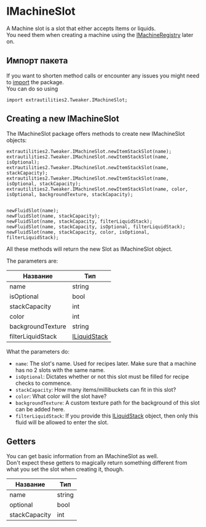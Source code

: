 # IMachineSlot

A Machine slot is a slot that either accepts Items or liquids.  
You need them when creating a machine using the [IMachineRegistry](/Mods/ExtraUtilities2/CustomMachines/IMachineRegistry) later on.

## Импорт пакета

If you want to shorten method calls or encounter any issues you might need to [import](/AdvancedFunctions/Import) the package.  
You can do so using

```zenscript
import extrautilities2.Tweaker.IMachineSlot;
```

## Creating a new IMachineSlot

The IMachineSlot package offers methods to create new IMachineSlot objects:

```zenscript
extrautilities2.Tweaker.IMachineSlot.newItemStackSlot(name);
extrautilities2.Tweaker.IMachineSlot.newItemStackSlot(name, isOptional);
extrautilities2.Tweaker.IMachineSlot.newItemStackSlot(name, stackCapacity);
extrautilities2.Tweaker.IMachineSlot.newItemStackSlot(name, isOptional, stackCapacity);
extrautilities2.Tweaker.IMachineSlot.newItemStackSlot(name, color, isOptional, backgroundTexture, stackCapacity);


newFluidSlot(name);
newFluidSlot(name, stackCapacity);
newFluidSlot(name, stackCapacity, filterLiquidStack);
newFluidSlot(name, stackCapacity, isOptional, filterLiquidStack);
newFluidSlot(name, stackCapacity, color, isOptional, filterLiquidStack);
```

All these methods will return the new Slot as IMachineSlot object.

The parameters are:

| Название          | Тип                                           |
| ----------------- | --------------------------------------------- |
| name              | string                                        |
| isOptional        | bool                                          |
| stackCapacity     | int                                           |
| color             | int                                           |
| backgroundTexture | string                                        |
| filterLiquidStack | [ILiquidStack](/Vanilla/Liquids/ILiquidStack) |

What the parameters do:

- `name`: The slot's name. Used for recipes later. Make sure that a machine has no 2 slots with the same name.
- `isOptional`: Dictates whether or not this slot must be filled for recipe checks to commence.
- `stackCapacity`: How many items/millibuckets can fit in this slot?
- `color`: What color will the slot have?
- `backgroundTexture`: A custom texture path for the background of this slot can be added here.
- `filterLiquidStack`: If you provide this [ILiquidStack](/Vanilla/Liquids/ILiquidStack) object, then only this fluid will be allowed to enter the slot.

## Getters

You can get basic information from an IMachineSlot as well.  
Don't expect these getters to magically return something different from what you set the slot when creating it, though.

| Название      | Тип    |
| ------------- | ------ |
| name          | string |
| optional      | bool   |
| stackCapacity | int    |